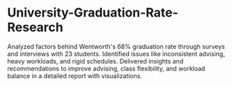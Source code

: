 # University-Graduation-Rate-Research
Analyzed factors behind Wentworth's 68% graduation rate through surveys and interviews with 23 students. Identified issues like inconsistent advising, heavy workloads, and rigid schedules. Delivered insights and recommendations to improve advising, class flexibility, and workload balance in a detailed report with visualizations.
